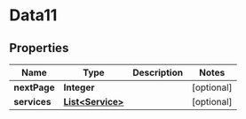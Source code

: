 

# Data11


## Properties

Name | Type | Description | Notes
------------ | ------------- | ------------- | -------------
**nextPage** | **Integer** |  |  [optional]
**services** | [**List&lt;Service&gt;**](Service.md) |  |  [optional]



